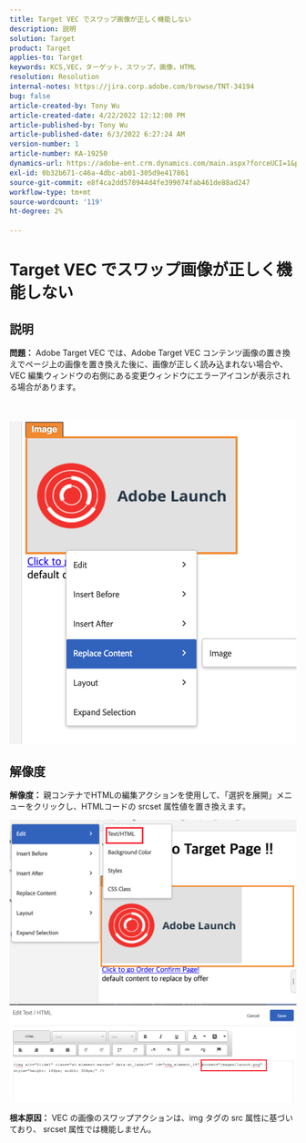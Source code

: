 ```yaml
---
title: Target VEC でスワップ画像が正しく機能しない
description: 説明
solution: Target
product: Target
applies-to: Target
keywords: KCS,VEC，ターゲット，スワップ，画像，HTML
resolution: Resolution
internal-notes: https://jira.corp.adobe.com/browse/TNT-34194
bug: false
article-created-by: Tony Wu
article-created-date: 4/22/2022 12:12:00 PM
article-published-by: Tony Wu
article-published-date: 6/3/2022 6:27:24 AM
version-number: 1
article-number: KA-19250
dynamics-url: https://adobe-ent.crm.dynamics.com/main.aspx?forceUCI=1&pagetype=entityrecord&etn=knowledgearticle&id=9107d060-35c2-ec11-983e-0022480ab970
exl-id: 0b32b671-c46a-4dbc-ab01-305d9e417861
source-git-commit: e8f4ca2dd578944d4fe399074fab461de88ad247
workflow-type: tm+mt
source-wordcount: '119'
ht-degree: 2%

---
```


# Target VEC でスワップ画像が正しく機能しない

## 説明

<b>問題：</b> Adobe Target VEC では、Adobe Target VEC コンテンツ画像の置き換えでページ上の画像を置き換えた後に、画像が正しく読み込まれない場合や、VEC 編集ウィンドウの右側にある変更ウィンドウにエラーアイコンが表示される場合があります。<br><br> <br><br>![](assets/___dfd13de3-36c2-ec11-983e-0022480ab970___.png)

## 解像度




<b>解像度： </b>親コンテナでHTMLの編集アクションを使用して、「選択を展開」メニューをクリックし、HTMLコードの srcset 属性値を置き換えます。

![](assets/0776b561-36c2-ec11-983e-0022480ab970.png)![](assets/e63bb087-36c2-ec11-983e-0022480ab970.png)





<b>根本原因：</b> VEC の画像のスワップアクションは、img タグの src 属性に基づいており、 srcset 属性では機能しません。
